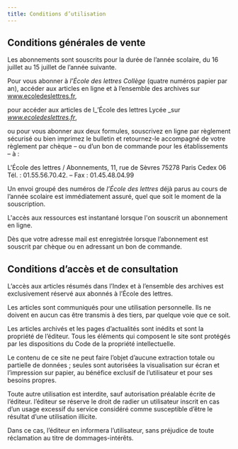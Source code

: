 ```yaml
---
title: Conditions d’utilisation
---
```

## Conditions générales de vente

Les abonnements sont souscrits pour la durée de l’année scolaire, du 16 juillet au 15 juillet de l’année suivante.

Pour vous abonner à _l’École des lettres Collège_ (quatre numéros papier par an), accéder aux articles en ligne et à l’ensemble des archives sur www.ecoledeslettres.fr,

pour accéder aux articles de l_’École des lettres Lycée _sur _www.ecoledeslettres.fr_,

ou pour vous abonner aux deux formules, souscrivez en ligne par règlement sécurisé ou bien imprimez le bulletin et retournez-le accompagné de votre règlement par chèque – ou d’un bon de commande pour les établissements – à :

L'École des lettres / Abonnements, 
11, rue de Sèvres
75278 Paris Cedex 06
Tél. : 01.55.56.70.42. – Fax : 01.45.48.04.99  

Un envoi groupé des numéros de _l’École des lettres_ déjà parus au cours de l’année scolaire est immédiatement assuré, quel que soit le moment de la souscription.

L'accès aux ressources est instantané lorsque l'on souscrit un abonnement en ligne.

Dès que votre adresse mail est enregistrée lorsque l’abonnement est souscrit par chèque ou en adressant un bon de commande.

## Conditions d’accès et de consultation

L’accès aux articles résumés dans l’Index et à l’ensemble des archives est exclusivement réservé aux abonnés à l’École des lettres.

Les articles sont communiqués pour une utilisation personnelle. Ils ne doivent en aucun cas être transmis à des tiers, par quelque voie que ce soit.

Les articles archivés et les pages d’actualités sont inédits et sont la propriété de l’éditeur. Tous les éléments qui composent le site sont protégés par les dispositions du Code de la propriété intellectuelle.

Le contenu de ce site ne peut faire l’objet d’aucune extraction totale ou partielle de données ; seules sont autorisées la visualisation sur écran et l’impression sur papier, au bénéfice exclusif de l’utilisateur et pour ses besoins propres.

Toute autre utilisation est interdite, sauf autorisation préalable écrite de l’éditeur. l’éditeur se réserve le droit de radier un utilisateur inscrit en cas d’un usage excessif du service considéré comme susceptible d’être le résultat d’une utilisation illicite.

Dans ce cas, l’éditeur en informera l’utilisateur, sans préjudice de toute réclamation au titre de dommages-intérêts.
